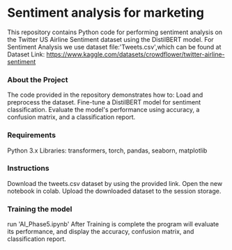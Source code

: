 # Sentiment analysis for marketing

This repository contains Python code for performing sentiment analysis on the Twitter US Airline Sentiment dataset using the DistilBERT model.
For Sentiment Analysis we use dataset file:'Tweets.csv',which can be found at
Dataset Link: https://www.kaggle.com/datasets/crowdflower/twitter-airline-sentiment

### About the Project
The code provided in the repository demonstrates how to:
 Load and preprocess the dataset.
 Fine-tune a DistilBERT model for sentiment classification.
 Evaluate the model's performance using accuracy, a confusion matrix, and a classification report.

 ### Requirements
 Python 3.x
 Libraries: transformers, torch, pandas, seaborn, matplotlib

 ### Instructions
 Download the tweets.csv dataset by using the provided link.
 Open the new notebook in colab.
 Upload the downloaded dataset to the session storage.

 ### Training the model
 run 'AI_Phase5.ipynb'
 After Training is complete the program will evaluate its performance, and display the accuracy, confusion matrix, and classification report.
 
 
 
 
